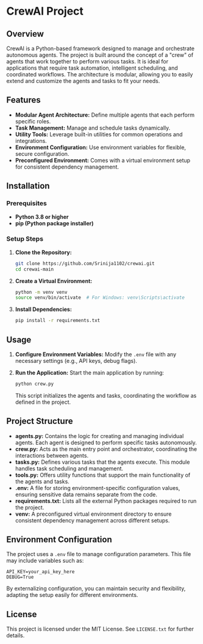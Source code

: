# CrewAI Project

## Overview
CrewAI is a Python-based framework designed to manage and orchestrate autonomous agents. The project is built around the concept of a "crew" of agents that work together to perform various tasks. It is ideal for applications that require task automation, intelligent scheduling, and coordinated workflows. The architecture is modular, allowing you to easily extend and customize the agents and tasks to fit your needs.

## Features
- **Modular Agent Architecture:** Define multiple agents that each perform specific roles.
- **Task Management:** Manage and schedule tasks dynamically.
- **Utility Tools:** Leverage built-in utilities for common operations and integrations.
- **Environment Configuration:** Use environment variables for flexible, secure configuration.
- **Preconfigured Environment:** Comes with a virtual environment setup for consistent dependency management.

## Installation

### Prerequisites
- **Python 3.8 or higher**
- **pip (Python package installer)**

### Setup Steps
1. **Clone the Repository:**
   ```sh
   git clone https://github.com/Srinija1102/crewai.git
   cd crewai-main
   ```
2. **Create a Virtual Environment:**
   ```sh
   python -m venv venv
   source venv/bin/activate  # For Windows: venv\Scripts\activate
   ```
3. **Install Dependencies:**
   ```sh
   pip install -r requirements.txt
   ```

## Usage
1. **Configure Environment Variables:**
   Modify the `.env` file with any necessary settings (e.g., API keys, debug flags).
   
2. **Run the Application:**
   Start the main application by running:
   ```sh
   python crew.py
   ```
   This script initializes the agents and tasks, coordinating the workflow as defined in the project.

## Project Structure
- **agents.py:** Contains the logic for creating and managing individual agents. Each agent is designed to perform specific tasks autonomously.
- **crew.py:** Acts as the main entry point and orchestrator, coordinating the interactions between agents.
- **tasks.py:** Defines various tasks that the agents execute. This module handles task scheduling and management.
- **tools.py:** Offers utility functions that support the main functionality of the agents and tasks.
- **.env:** A file for storing environment-specific configuration values, ensuring sensitive data remains separate from the code.
- **requirements.txt:** Lists all the external Python packages required to run the project.
- **venv:** A preconfigured virtual environment directory to ensure consistent dependency management across different setups.

## Environment Configuration
The project uses a `.env` file to manage configuration parameters. This file may include variables such as:
```env
API_KEY=your_api_key_here
DEBUG=True
```
By externalizing configuration, you can maintain security and flexibility, adapting the setup easily for different environments.

## License
This project is licensed under the MIT License. See `LICENSE.txt` for further details.

